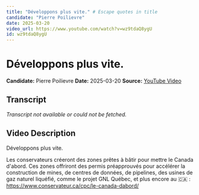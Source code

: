 ```yaml
---
title: "Développons plus vite." # Escape quotes in title
candidate: "Pierre Poilievre"
date: 2025-03-20
video_url: https://www.youtube.com/watch?v=wz9tdaQ8ygU
id: wz9tdaQ8ygU
---
```


# Développons plus vite.

**Candidate:** Pierre Poilievre
**Date:** 2025-03-20
**Source:** [YouTube Video](https://www.youtube.com/watch?v=wz9tdaQ8ygU)

## Transcript

*Transcript not available or could not be fetched.*

## Video Description

Développons plus vite.

Les conservateurs créeront des zones prêtes à bâtir pour mettre le Canada d'abord. Ces zones offriront des permis préapprouvés pour accélérer la construction de mines, de centres de données, de pipelines, des usines de gaz naturel liquéfié, comme le projet GNL Québec, et plus encore au 🇨🇦 : https://www.conservateur.ca/cpc/le-canada-dabord/